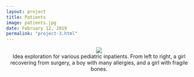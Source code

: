 ```yaml
---
layout: project
title: Patients
image: patients.jpg
date: February 12, 2019
permalink: "project-3.html"
---
```

<center><img src="{{ site.baseurl }}/files/pics/{{ page.image }}" style="max-width:70%"></center>
<center>Idea exploration for various pediatric inpatients. From left to right, a girl recovering from surgery, a boy with many allergies, and a girl with fragile bones.</center>

<!-- Intermodal Navigation -->
<br>
<center>
  <table>
    <thead>
      <tr>
        <a href="{{site.baseurl}}/project-2.html"><i class="fas fa-chevron-circle-left fa-3x"></i></a>
        <a href="{{site.baseurl}}/project-4.html"><i class="fas fa-chevron-circle-right fa-3x"></i></a>
      </tr>
    </thead>
  </table>
</center>

